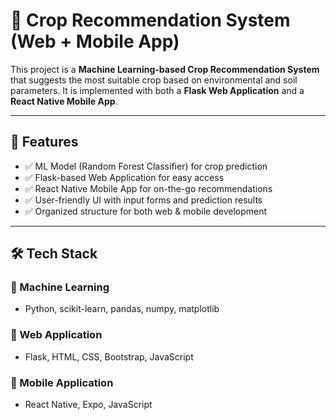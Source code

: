 # 🌱 Crop Recommendation System (Web + Mobile App)

This project is a **Machine Learning-based Crop Recommendation System** that suggests the most suitable crop based on environmental and soil parameters. It is implemented with both a **Flask Web Application** and a **React Native Mobile App**.

---

## 📌 Features
- ✅ ML Model (Random Forest Classifier) for crop prediction  
- ✅ Flask-based Web Application for easy access  
- ✅ React Native Mobile App for on-the-go recommendations  
- ✅ User-friendly UI with input forms and prediction results  
- ✅ Organized structure for both web & mobile development  

---

## 🛠️ Tech Stack
### 🔹 Machine Learning
- Python, scikit-learn, pandas, numpy, matplotlib

### 🔹 Web Application
- Flask, HTML, CSS, Bootstrap, JavaScript

### 🔹 Mobile Application
- React Native, Expo, JavaScript
